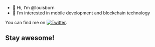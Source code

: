 - 👋 Hi, I’m @louisborn
- 👀 I’m interested in mobile development and blockchain technology

You can find me on [![Twitter][1.2]][1].

## Stay awesome!

[1.2]: http://i.imgur.com/wWzX9uB.png
[1]: https://twitter.com/louisborn_dev
